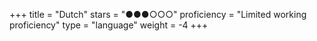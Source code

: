 +++
title = "Dutch"
stars = "●●●○○○"
proficiency = "Limited working proficiency"
type = "language"
weight = -4
+++
